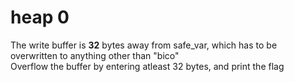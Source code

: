 # heap 0

The write buffer is **32** bytes away from safe_var, which has to be overwritten to anything other than "bico" \
Overflow the buffer by entering atleast 32 bytes, and print the flag

